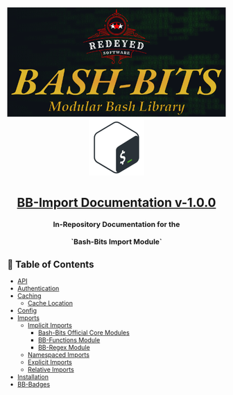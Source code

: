<h1 align="center">

<img src="https://raw.githubusercontent.com/bash-bits/.github/master/.github/media/BashBits-Social-800x400-X.png" alt="Bash-Bits Modular Bash Library" />
<br />
<img src="https://raw.githubusercontent.com/bash-bits/.github/master/.github/media/bash_logo-128x128.png" alt="Bourne Again Shell" />

</h1>

<h1 align="center"><a href="https://github.com/bash-bits/bb-import/wiki">BB-Import Documentation v-1.0.0</a></h1>

<h3 align="center">In-Repository Documentation for the<br /><br />`Bash-Bits Import Module`</h3>

<h2><a name="toc">📖 Table of Contents</a></h2>

- [API](api.md)
- [Authentication](authentication.md)
- [Caching](caching.md)
  - [Cache Location](caching.md#-cache-location)
- [Config](config.md)
- [Imports](implicit.md)
  - [Implicit Imports](implicit.md)
    - [Bash-Bits Official Core Modules](implicit.md#bash-bits-official-core-modules)
    - [BB-Functions Module](implicit.md#bb-functions-module)
    - [BB-Regex Module](implicit.md#bb-regex-module)
  - [Namespaced Imports](namespaced.md)
  - [Explicit Imports](explicit.md)
  - [Relative Imports](relative.md)
- [Installation](install.md)
- [BB-Badges](badges.md)
